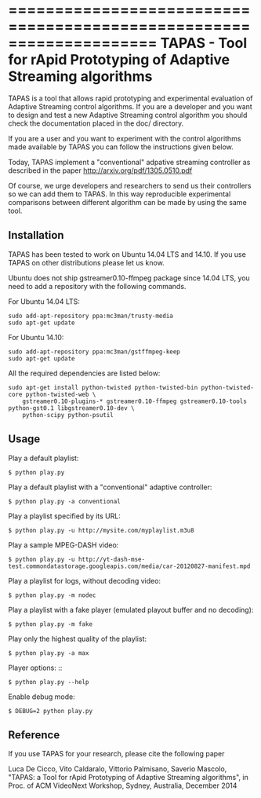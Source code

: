 ====================================================================
TAPAS - Tool for rApid Prototyping of Adaptive Streaming algorithms
====================================================================

TAPAS is a tool that allows rapid prototyping and experimental evaluation of Adaptive Streaming control algorithms.
If you are a developer and you want to design and test a new Adaptive Streaming control algorithm
you should check the documentation placed in the doc/ directory.

If you are a user and you want to experiment with the control algorithms made available
by TAPAS you can follow the instructions given below. 

Today, TAPAS implement a "conventional" adpative streaming controller as described in the paper
http://arxiv.org/pdf/1305.0510.pdf 

Of course, we urge developers and researchers to send us their controllers so we can add them 
to TAPAS. In this way reproducible experimental comparisons between different algorithm can be 
made by using the same tool.

Installation
------------
TAPAS has been tested to work on Ubuntu 14.04 LTS and 14.10. If you use TAPAS on other distributions
please let us know.

Ubuntu does not ship gstreamer0.10-ffmpeg package since 14.04 LTS, you need to add a repository with
the following commands.

For Ubuntu 14.04 LTS: 
 
    sudo add-apt-repository ppa:mc3man/trusty-media
    sudo apt-get update

For Ubuntu 14.10: 

    sudo add-apt-repository ppa:mc3man/gstffmpeg-keep
    sudo apt-get update
    
All the required dependencies are listed below: 

    sudo apt-get install python-twisted python-twisted-bin python-twisted-core python-twisted-web \
        gstreamer0.10-plugins-* gstreamer0.10-ffmpeg gstreamer0.10-tools python-gst0.1 libgstreamer0.10-dev \
        python-scipy python-psutil

Usage
-----

Play a default playlist: 
    
    $ python play.py

Play a default playlist with a "conventional" adaptive controller: 
    
    $ python play.py -a conventional

Play a playlist specified by its URL: 

    $ python play.py -u http://mysite.com/myplaylist.m3u8

Play a sample MPEG-DASH video: 
    
    $ python play.py -u http://yt-dash-mse-test.commondatastorage.googleapis.com/media/car-20120827-manifest.mpd
 
Play a playlist for logs, without decoding video: 

	$ python play.py -m nodec

Play a playlist with a fake player (emulated playout buffer and no decoding): 

	$ python play.py -m fake

Play only the highest quality of the playlist: 

	$ python play.py -a max

Player options: ::

	$ python play.py --help

Enable debug mode: 
    
    $ DEBUG=2 python play.py

Reference
---------
If you use TAPAS for your research, please cite the following paper 

Luca De Cicco, Vito Caldaralo, Vittorio Palmisano, Saverio Mascolo, "TAPAS: a Tool for rApid Prototyping of Adaptive Streaming algorithms", in Proc. of ACM VideoNext Workshop, Sydney, Australia, December 2014 

